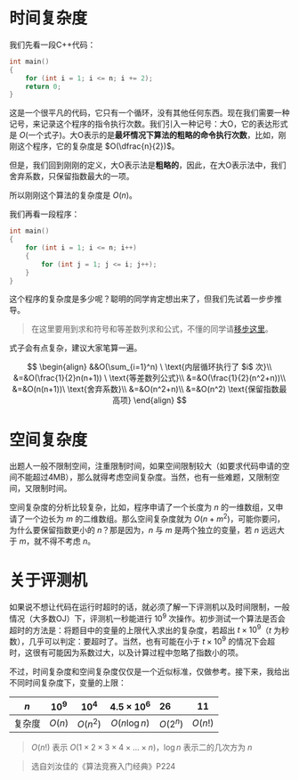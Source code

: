 <script type="text/x-mathjax-config">
    MathJax.Hub.Config({
        tex2jax: {
        skipTags: ['script', 'noscript', 'style', 'textarea', 'pre'],
        inlineMath: [['$','$']]
        }
    });
</script>
<script src="https://cdn.mathjax.org/mathjax/latest/MathJax.js?config=TeX-AMS-MML_HTMLorMML" type="text/javascript"></script>

# 时间复杂度
我们先看一段C++代码：
```cpp
int main()
{
    for (int i = 1; i <= n; i += 2);
    return 0;
}
```
这是一个很平凡的代码，它只有一个循环，没有其他任何东西。现在我们需要一种记号，来记录这个程序的指令执行次数。我们引入一种记号：大O，它的表达形式是 $O(\text{一个式子})$。大O表示的是**最坏情况下算法的粗略的命令执行次数**，比如，刚刚这个程序，它的复杂度是 $O(\dfrac{n}{2})$。

但是，我们回到刚刚的定义，大O表示法是**粗略的**，因此，在大O表示法中，我们舍弃系数，只保留指数最大的一项。

所以刚刚这个算法的复杂度是 $O(n)$。

我们再看一段程序：
```cpp
int main()
{
    for (int i = 1; i <= n; i++)
    {
        for (int j = 1; j <= i; j++);
    }
}
```
这个程序的复杂度是多少呢？聪明的同学肯定想出来了，但我们先试着一步步推导。

> 在这里要用到求和符号和等差数列求和公式，不懂的同学请[移步这里](https://baike.baidu.com/item/%E2%88%91/1233796)。

式子会有点复杂，建议大家笔算一遍。

$$
\begin{align}
&&O(\sum_{i=1}^n) \ \text{内层循环执行了 $i$ 次}\\
&=&O(\frac{1}{2}n(n+1)) \ \text{等差数列公式}\\
&=&O(\frac{1}{2}(n^2+n))\\
&=&O(n(n+1))\  \text{舍弃系数}\\
&=&O(n^2+n)\\
&=&O(n^2) \text{保留指数最高项}
\end{align}
$$

# 空间复杂度
出题人一般不限制空间，注重限制时间，如果空间限制较大（如要求代码申请的空间不能超过4MB），那么就得考虑空间复杂度。当然，也有一些难题，又限制空间，又限制时间。

空间复杂度的分析比较复杂，比如，程序申请了一个长度为 $n$ 的一维数组，又申请了一个边长为 $m$ 的二维数组。那么空间复杂度就为 $O(n+m^2)$，可能你要问，为什么要保留指数更小的 $n$？那是因为，$n$ 与 $m$ 是两个独立的变量，若 $n$ 远远大于 $m$，就不得不考虑 $n$。

# 关于评测机
如果说不想让代码在运行时超时的话，就必须了解一下评测机以及时间限制，一般情况（大多数OJ）下，评测机一秒能进行 $10^9$ 次操作。初步测试一个算法是否会超时的方法是：将题目中的变量的上限代入求出的复杂度，若超出 $t\times10^9$（$t$ 为秒数），几乎可以判定：要超时了。当然，也有可能在小于 $t\times10^9$ 的情况下会超时，这很有可能因为系数过大，以及计算过程中忽略了指数小的项。

不过，时间复杂度和空间复杂度仅仅是一个近似标准，仅做参考。接下来，我给出不同时间复杂度下，变量的上限：

|$n$|$10^9$|$10^4$|$4.5\times10^6$|$26$|$11$|
|:---:|:---:|:---:|:---:|:---|:---:|
|复杂度|$O(n)$|$O(n^2)$|$O(n\log n)$|$O(2^n)$|$O(n!)$|

> $O(n!)$ 表示 $O(1\times2\times3\times4\times\ldots\times n)$，$\log n$ 表示二的几次方为 $n$

> 选自刘汝佳的《算法竞赛入门经典》P224
